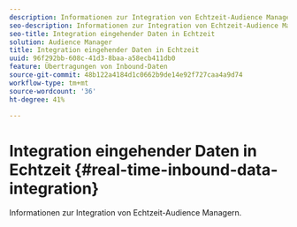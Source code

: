 ```yaml
---
description: Informationen zur Integration von Echtzeit-Audience Managern.
seo-description: Informationen zur Integration von Echtzeit-Audience Managern.
seo-title: Integration eingehender Daten in Echtzeit
solution: Audience Manager
title: Integration eingehender Daten in Echtzeit
uuid: 96f292bb-608c-41d3-8baa-a58ecb411db0
feature: Übertragungen von Inbound-Daten
source-git-commit: 48b122a4184d1c0662b9de14e92f727caa4a9d74
workflow-type: tm+mt
source-wordcount: '36'
ht-degree: 41%

---
```



# Integration eingehender Daten in Echtzeit {#real-time-inbound-data-integration}

Informationen zur Integration von Echtzeit-Audience Managern.

<!-- c_rt_data_int.xml -->